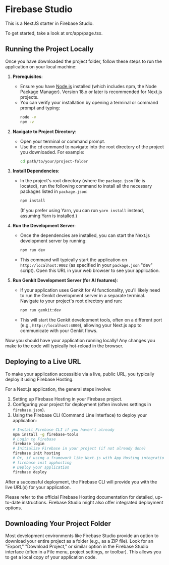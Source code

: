 # Firebase Studio

This is a NextJS starter in Firebase Studio.

To get started, take a look at src/app/page.tsx.

## Running the Project Locally

Once you have downloaded the project folder, follow these steps to run the application on your local machine:

1.  **Prerequisites**:
    *   Ensure you have [Node.js](https://nodejs.org/) installed (which includes npm, the Node Package Manager). Version 18.x or later is recommended for Next.js projects.
    *   You can verify your installation by opening a terminal or command prompt and typing:
        ```bash
        node -v
        npm -v
        ```

2.  **Navigate to Project Directory**:
    *   Open your terminal or command prompt.
    *   Use the `cd` command to navigate into the root directory of the project you downloaded. For example:
        ```bash
        cd path/to/your/project-folder
        ```

3.  **Install Dependencies**:
    *   In the project's root directory (where the `package.json` file is located), run the following command to install all the necessary packages listed in `package.json`:
        ```bash
        npm install
        ```
        (If you prefer using Yarn, you can run `yarn install` instead, assuming Yarn is installed.)

4.  **Run the Development Server**:
    *   Once the dependencies are installed, you can start the Next.js development server by running:
        ```bash
        npm run dev
        ```
    *   This command will typically start the application on `http://localhost:9002` (as specified in your `package.json` "dev" script). Open this URL in your web browser to see your application.

5.  **Run Genkit Development Server (for AI features)**:
    *   If your application uses Genkit for AI functionality, you'll likely need to run the Genkit development server in a separate terminal. Navigate to your project's root directory and run:
        ```bash
        npm run genkit:dev
        ```
    *   This will start the Genkit development tools, often on a different port (e.g., `http://localhost:4000`), allowing your Next.js app to communicate with your Genkit flows.

Now you should have your application running locally! Any changes you make to the code will typically hot-reload in the browser.

## Deploying to a Live URL

To make your application accessible via a live, public URL, you typically deploy it using Firebase Hosting.

For a Next.js application, the general steps involve:
1. Setting up Firebase Hosting in your Firebase project.
2. Configuring your project for deployment (often involves settings in `firebase.json`).
3. Using the Firebase CLI (Command Line Interface) to deploy your application:
   ```bash
   # Install Firebase CLI if you haven't already
   npm install -g firebase-tools
   # Login to Firebase
   firebase login
   # Initialize Firebase in your project (if not already done)
   firebase init hosting
   # Or, if using a framework like Next.js with App Hosting integration:
   # firebase init apphosting
   # Deploy your application
   firebase deploy
   ```
After a successful deployment, the Firebase CLI will provide you with the live URL(s) for your application.

Please refer to the official Firebase Hosting documentation for detailed, up-to-date instructions. Firebase Studio might also offer integrated deployment options.

## Downloading Your Project Folder

Most development environments like Firebase Studio provide an option to download your entire project as a folder (e.g., as a ZIP file). Look for an "Export," "Download Project," or similar option in the Firebase Studio interface (often in a File menu, project settings, or toolbar). This allows you to get a local copy of your application code.
